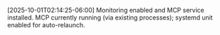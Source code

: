 [2025-10-01T02:14:25-06:00] Monitoring enabled and MCP service installed. MCP currently running (via existing processes); systemd unit enabled for auto-relaunch.
